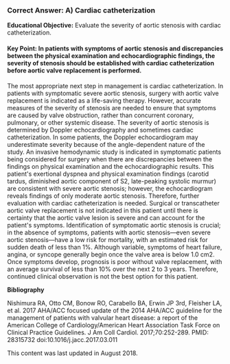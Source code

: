 
### Correct Answer: A) Cardiac catheterization 

**Educational Objective:** Evaluate the severity of aortic stenosis with cardiac catheterization.

#### **Key Point:** In patients with symptoms of aortic stenosis and discrepancies between the physical examination and echocardiographic findings, the severity of stenosis should be established with cardiac catheterization before aortic valve replacement is performed.

The most appropriate next step in management is cardiac catheterization. In patients with symptomatic severe aortic stenosis, surgery with aortic valve replacement is indicated as a life-saving therapy. However, accurate measures of the severity of stenosis are needed to ensure that symptoms are caused by valve obstruction, rather than concurrent coronary, pulmonary, or other systemic disease. The severity of aortic stenosis is determined by Doppler echocardiography and sometimes cardiac catheterization. In some patients, the Doppler echocardiogram may underestimate severity because of the angle-dependent nature of the study. An invasive hemodynamic study is indicated in symptomatic patients being considered for surgery when there are discrepancies between the findings on physical examination and the echocardiographic results. This patient's exertional dyspnea and physical examination findings (carotid tardus, diminished aortic component of S2, late-peaking systolic murmur) are consistent with severe aortic stenosis; however, the echocardiogram reveals findings of only moderate aortic stenosis. Therefore, further evaluation with cardiac catheterization is needed.
Surgical or transcatheter aortic valve replacement is not indicated in this patient until there is certainty that the aortic valve lesion is severe and can account for the patient's symptoms.
Identification of symptomatic aortic stenosis is crucial; in the absence of symptoms, patients with aortic stenosis—even severe aortic stenosis—have a low risk for mortality, with an estimated risk for sudden death of less than 1%. Although variable, symptoms of heart failure, angina, or syncope generally begin once the valve area is below 1.0 cm2. Once symptoms develop, prognosis is poor without valve replacement, with an average survival of less than 10% over the next 2 to 3 years. Therefore, continued clinical observation is not the best option for this patient.

**Bibliography**

Nishimura RA, Otto CM, Bonow RO, Carabello BA, Erwin JP 3rd, Fleisher LA, et al. 2017 AHA/ACC focused update of the 2014 AHA/ACC guideline for the management of patients with valvular heart disease: a report of the American College of Cardiology/American Heart Association Task Force on Clinical Practice Guidelines. J Am Coll Cardiol. 2017;70:252-289. PMID: 28315732 doi:10.1016/j.jacc.2017.03.011

This content was last updated in August 2018.